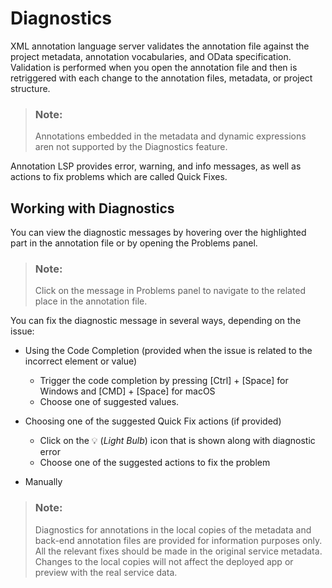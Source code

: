 <!-- loio1fd8f54bbba9425eb3abfd5f2978aa9c -->

<link rel="stylesheet" type="text/css" href="../css/sap-icons.css"/>

# Diagnostics

XML annotation language server validates the annotation file against the project metadata, annotation vocabularies, and OData specification. Validation is performed when you open the annotation file and then is retriggered with each change to the annotation files, metadata, or project structure.

> ### Note:  
> Annotations embedded in the metadata and dynamic expressions aren not supported by the Diagnostics feature.

Annotation LSP provides error, warning, and info messages, as well as actions to fix problems which are called Quick Fixes.



<a name="loio1fd8f54bbba9425eb3abfd5f2978aa9c__section_rcf_rnt_1mb"/>

## Working with Diagnostics

You can view the diagnostic messages by hovering over the highlighted part in the annotation file or by opening the Problems panel.

> ### Note:  
> Click on the message in Problems panel to navigate to the related place in the annotation file.

You can fix the diagnostic message in several ways, depending on the issue:

-   Using the Code Completion \(provided when the issue is related to the incorrect element or value\)
    -   Trigger the code completion by pressing [Ctrl\] + [Space\]  for Windows and [CMD\] + [Space\]  for macOS
    -   Choose one of suggested values.

-   Choosing one of the suggested Quick Fix actions \(if provided\)
    -   Click on the :bulb: \(*Light Bulb*\) icon that is shown along with diagnostic error
    -   Choose one of the suggested actions to fix the problem

-   Manually

> ### Note:  
> Diagnostics for annotations in the local copies of the metadata and back-end annotation files are provided for information purposes only. All the relevant fixes should be made in the original service metadata. Changes to the local copies will not affect the deployed app or preview with the real service data.

